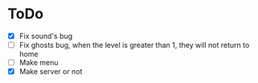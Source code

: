# ToDo
- [X] Fix sound's bug
- [ ] Fix ghosts bug, when the level is greater than 1, they will not return to home
- [ ] Make menu
- [X] Make server or not  
